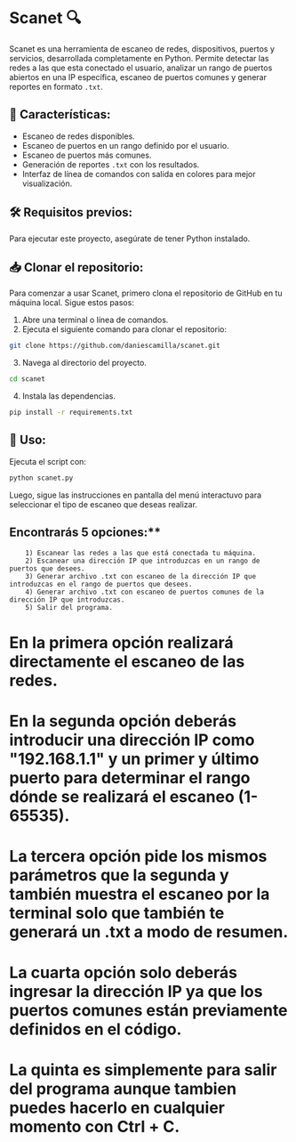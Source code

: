 # Scanet 🔍  

Scanet es una herramienta de escaneo de redes, dispositivos, puertos y servicios, desarrollada completamente en Python. Permite detectar las redes a las que esta conectado el usuario, analizar un rango de puertos abiertos en una IP específica, escaneo de puertos comunes y generar reportes en formato `.txt`.  

## 🚀 **Características:**  
- Escaneo de redes disponibles.  
- Escaneo de puertos en un rango definido por el usuario.  
- Escaneo de puertos más comunes.  
- Generación de reportes `.txt` con los resultados.  
- Interfaz de línea de comandos con salida en colores para mejor visualización.  

## 🛠 **Requisitos previos:**  
Para ejecutar este proyecto, asegúrate de tener Python instalado. 

## 📥 **Clonar el repositorio:**  
Para comenzar a usar Scanet, primero clona el repositorio de GitHub en tu máquina local. Sigue estos pasos:  

1. Abre una terminal o línea de comandos.  
2. Ejecuta el siguiente comando para clonar el repositorio:  

```bash
git clone https://github.com/daniescamilla/scanet.git
```

3. Navega al directorio del proyecto.

```bash
cd scanet
```

4. Instala las dependencias.

```bash
pip install -r requirements.txt
```

## 🏃 **Uso:**  
Ejecuta el script con:  

```bash
python scanet.py
```

Luego, sigue las instrucciones en pantalla del menú interactuvo para seleccionar el tipo de escaneo que deseas realizar.  

## Encontrarás 5 opciones:**
        1) Escanear las redes a las que está conectada tu máquina.
        2) Escanear una dirección IP que introduzcas en un rango de puertos que desees.
        3) Generar archivo .txt con escaneo de la dirección IP que introduzcas en el rango de puertos que desees.
        4) Generar archivo .txt con escaneo de puertos comunes de la dirección IP que introduzcas.
        5) Salir del programa.

# En la primera opción realizará directamente el escaneo de las redes.

# En la segunda opción deberás introducir una dirección IP como "192.168.1.1" y un primer y último puerto para determinar el rango dónde se realizará el escaneo (1-65535).

# La tercera opción pide los mismos parámetros que la segunda y también muestra el escaneo por la terminal solo que también te generará un .txt a modo de resumen.

# La cuarta opción solo deberás ingresar la dirección IP ya que los puertos comunes están previamente definidos en el código.

# La quinta es simplemente para salir del programa aunque tambien puedes hacerlo en cualquier momento con Ctrl + C.

